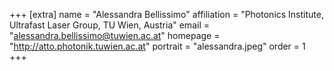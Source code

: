 +++
[extra]
name = "Alessandra Bellissimo"
affiliation = "Photonics Institute, Ultrafast Laser Group, TU Wien, Austria"
email = "alessandra.bellissimo@tuwien.ac.at"
homepage = "http://atto.photonik.tuwien.ac.at"
portrait = "alessandra.jpeg"
order = 1
+++
